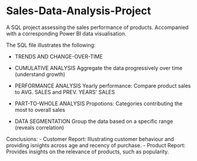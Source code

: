 # Sales-Data-Analysis-Project
A SQL project assessing the sales performance of products. Accompanied with a corresponding Power BI data visualisation.

The SQL file illustrates the following:
- TRENDS AND CHANGE-OVER-TIME

- CUMULATIVE ANALYSIS 
	Aggregate the data progressively over time (understand growth)

- PERFORMANCE ANALYSIS
	Yearly performance: Compare product sales to AVG. SALES and PREV. YEARS' SALES

- PART-TO-WHOLE ANALYSIS
	Propotions: Categories contributing the most to overall sales

- DATA SEGMENTATION
	Group the data based on a specific range (reveals correlation)

Conclusions:
	- Customer Report: Illustrating customer behaviour and providing isnights across age and recency of purchase.
	- Product Report: Provides insights on the relevance of products, such as popularity.
